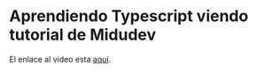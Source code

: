 # Aprendiendo Typescript viendo tutorial de Midudev

El enlace al video esta [aquí](https://www.youtube.com/watch?v=15VKbky2gB4&list=PL_ROZ3nejA0eucgfNEDRs-an8rRtpGM8j&index=2).